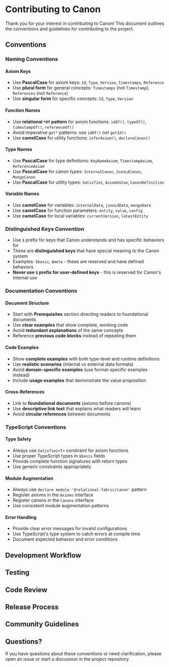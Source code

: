 # Contributing to Canon

Thank you for your interest in contributing to Canon! This document outlines the conventions and guidelines for contributing to the project.

## Conventions

### Naming Conventions

#### Axiom Keys
- Use **PascalCase** for axiom keys: `Id`, `Type`, `Version`, `Timestamps`, `Reference`
- Use **plural form** for general concepts: `Timestamps` (not `Timestamp`), `References` (not `Reference`)
- Use **singular form** for specific concepts: `Id`, `Type`, `Version`

#### Function Names
- Use **relational `*Of` pattern** for axiom functions: `idOf()`, `typeOf()`, `timestampOf()`, `referenceOf()`
- Avoid imperative `get*` patterns: use `idOf()` not `getId()`
- Use **camelCase** for utility functions: `inferAxiom()`, `declareCanon()`

#### Type Names
- Use **PascalCase** for type definitions: `KeyNameAxiom`, `TimestampAxiom`, `ReferenceAxiom`
- Use **PascalCase** for canon types: `InternalCanon`, `JsonLdCanon`, `MongoCanon`
- Use **PascalCase** for utility types: `Satisfies`, `AxiomValue`, `CanonDefinition`

#### Variable Names
- Use **camelCase** for variables: `internalData`, `jsonLdData`, `mongoData`
- Use **camelCase** for function parameters: `entity`, `value`, `config`
- Use **camelCase** for local variables: `currentVersion`, `latestEntity`

### Distinguished Keys Convention

- Use `$` prefix for keys that Canon understands and has specific behaviors for
- These are **distinguished keys** that have special meaning to the Canon system
- Examples: `$basis`, `$meta` - these are reserved and have defined behaviors
- **Never use `$` prefix for user-defined keys** - this is reserved for Canon's internal use


### Documentation Conventions

#### Document Structure
- Start with **Prerequisites** section directing readers to foundational documents
- Use **clear examples** that show complete, working code
- Avoid **redundant explanations** of the same concepts
- Reference **previous code blocks** instead of repeating them

#### Code Examples
- Show **complete examples** with both type-level and runtime definitions
- Use **realistic scenarios** (internal vs external data formats)
- Avoid **domain-specific examples** (use format-specific examples instead)
- Include **usage examples** that demonstrate the value proposition

#### Cross-References
- Link to **foundational documents** (axioms before canons)
- Use **descriptive link text** that explains what readers will learn
- Avoid **circular references** between documents

### TypeScript Conventions

#### Type Safety
- Always use `Satisfies<T>` constraint for axiom functions
- Use proper TypeScript types in `$basis` fields
- Provide complete function signatures with return types
- Use generic constraints appropriately

#### Module Augmentation
- Always use `declare module '@relational-fabric/canon'` pattern
- Register axioms in the `Axioms` interface
- Register canons in the `Canons` interface
- Use consistent module augmentation patterns

#### Error Handling
- Provide clear error messages for invalid configurations
- Use TypeScript's type system to catch errors at compile time
- Document expected behavior and error conditions

## Development Workflow

<!-- TODO: Add development workflow information -->

## Testing

<!-- TODO: Add testing guidelines -->

## Code Review

<!-- TODO: Add code review guidelines -->

## Release Process

<!-- TODO: Add release process information -->

## Community Guidelines

<!-- TODO: Add community guidelines -->

## Questions?

If you have questions about these conventions or need clarification, please open an issue or start a discussion in the project repository.